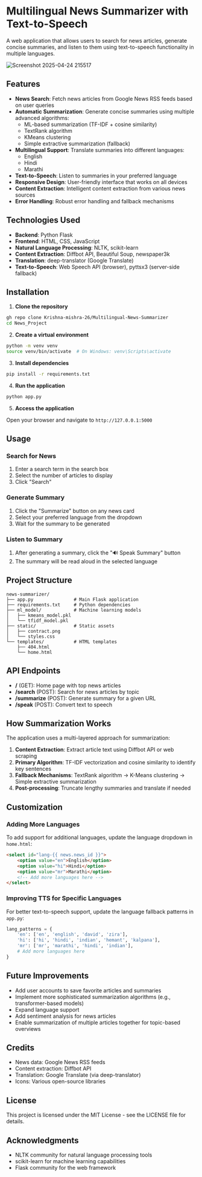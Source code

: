 # Multilingual News Summarizer with Text-to-Speech

A web application that allows users to search for news articles, generate concise summaries, and listen to them using text-to-speech functionality in multiple languages.

![Screenshot 2025-04-24 215517](https://github.com/user-attachments/assets/6e073eb8-9de8-4115-8312-7a0495759ae5)

## Features

- **News Search**: Fetch news articles from Google News RSS feeds based on user queries
- **Automatic Summarization**: Generate concise summaries using multiple advanced algorithms:
  - ML-based summarization (TF-IDF + cosine similarity)
  - TextRank algorithm
  - KMeans clustering
  - Simple extractive summarization (fallback)
- **Multilingual Support**: Translate summaries into different languages:
  - English
  - Hindi
  - Marathi
- **Text-to-Speech**: Listen to summaries in your preferred language
- **Responsive Design**: User-friendly interface that works on all devices
- **Content Extraction**: Intelligent content extraction from various news sources
- **Error Handling**: Robust error handling and fallback mechanisms

## Technologies Used

- **Backend**: Python Flask
- **Frontend**: HTML, CSS, JavaScript
- **Natural Language Processing**: NLTK, scikit-learn
- **Content Extraction**: Diffbot API, Beautiful Soup, newspaper3k
- **Translation**: deep-translator (Google Translate)
- **Text-to-Speech**: Web Speech API (browser), pyttsx3 (server-side fallback)

## Installation

1. **Clone the repository**

```bash
gh repo clone Krishna-mishra-26/Multilingual-News-Summarizer
cd News_Project
```

2. **Create a virtual environment**

```bash
python -m venv venv
source venv/bin/activate  # On Windows: venv\Scripts\activate
```

3. **Install dependencies**

```bash
pip install -r requirements.txt
```

4. **Run the application**

```bash
python app.py
```

5. **Access the application**

Open your browser and navigate to `http://127.0.0.1:5000`

## Usage

### Search for News

1. Enter a search term in the search box
2. Select the number of articles to display
3. Click "Search"

### Generate Summary

1. Click the "Summarize" button on any news card
2. Select your preferred language from the dropdown
3. Wait for the summary to be generated

### Listen to Summary

1. After generating a summary, click the "🔊 Speak Summary" button
2. The summary will be read aloud in the selected language

## Project Structure

```
news-summarizer/
├── app.py               # Main Flask application
├── requirements.txt     # Python dependencies
├── ml_model/            # Machine learning models
│   ├── kmeans_model.pkl
│   └── tfidf_model.pkl
├── static/              # Static assets
│   ├── contract.png
│   └── styles.css
└── templates/           # HTML templates
    ├── 404.html
    └── home.html
```

## API Endpoints

- **/** (GET): Home page with top news articles
- **/search** (POST): Search for news articles by topic
- **/summarize** (POST): Generate summary for a given URL
- **/speak** (POST): Convert text to speech

## How Summarization Works

The application uses a multi-layered approach for summarization:

1. **Content Extraction**: Extract article text using Diffbot API or web scraping
2. **Primary Algorithm**: TF-IDF vectorization and cosine similarity to identify key sentences
3. **Fallback Mechanisms**: TextRank algorithm → K-Means clustering → Simple extractive summarization
4. **Post-processing**: Truncate lengthy summaries and translate if needed

## Customization

### Adding More Languages

To add support for additional languages, update the language dropdown in `home.html`:

```html
<select id="lang-{{ news.news_id }}">
    <option value="en">English</option>
    <option value="hi">Hindi</option>
    <option value="mr">Marathi</option>
    <!-- Add more languages here -->
</select>
```

### Improving TTS for Specific Languages

For better text-to-speech support, update the language fallback patterns in `app.py`:

```python
lang_patterns = {
    'en': ['en', 'english', 'david', 'zira'],
    'hi': ['hi', 'hindi', 'indian', 'hemant', 'kalpana'],
    'mr': ['mr', 'marathi', 'hindi', 'indian'],
    # Add more languages here
}
```

## Future Improvements

- Add user accounts to save favorite articles and summaries
- Implement more sophisticated summarization algorithms (e.g., transformer-based models)
- Expand language support
- Add sentiment analysis for news articles
- Enable summarization of multiple articles together for topic-based overviews

## Credits

- News data: Google News RSS feeds
- Content extraction: Diffbot API
- Translation: Google Translate (via deep-translator)
- Icons: Various open-source libraries

## License

This project is licensed under the MIT License - see the LICENSE file for details.

## Acknowledgments

- NLTK community for natural language processing tools
- scikit-learn for machine learning capabilities
- Flask community for the web framework
